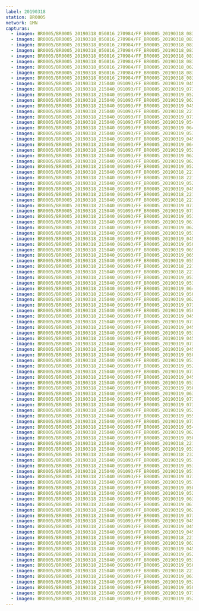```yaml
---
label: 20190318
station: BR0005
network: GMN
capturas:
  - imagem: BR0005/BR0005_20190318_050816_270984/FF_BR0005_20190318_083127_826_0242688.fits_maxpixel.jpg
  - imagem: BR0005/BR0005_20190318_050816_270984/FF_BR0005_20190318_083402_480_0245504.fits_maxpixel.jpg
  - imagem: BR0005/BR0005_20190318_050816_270984/FF_BR0005_20190318_083522_547_0247040.fits_maxpixel.jpg
  - imagem: BR0005/BR0005_20190318_050816_270984/FF_BR0005_20190318_083233_759_0243712.fits_maxpixel.jpg
  - imagem: BR0005/BR0005_20190318_050816_270984/FF_BR0005_20190318_083349_675_0245248.fits_maxpixel.jpg
  - imagem: BR0005/BR0005_20190318_050816_270984/FF_BR0005_20190318_083600_981_0247808.fits_maxpixel.jpg
  - imagem: BR0005/BR0005_20190318_050816_270984/FF_BR0005_20190318_062908_207_0096256.fits_maxpixel.jpg
  - imagem: BR0005/BR0005_20190318_050816_270984/FF_BR0005_20190318_083456_921_0246528.fits_maxpixel.jpg
  - imagem: BR0005/BR0005_20190318_050816_270984/FF_BR0005_20190318_083613_788_0248064.fits_maxpixel.jpg
  - imagem: BR0005/BR0005_20190318_215040_091093/FF_BR0005_20190319_045159_459_0501248.fits_maxpixel.jpg
  - imagem: BR0005/BR0005_20190318_215040_091093/FF_BR0005_20190319_073351_166_0694528.fits_maxpixel.jpg
  - imagem: BR0005/BR0005_20190318_215040_091093/FF_BR0005_20190319_052916_292_0545536.fits_maxpixel.jpg
  - imagem: BR0005/BR0005_20190318_215040_091093/FF_BR0005_20190319_062356_742_0611072.fits_maxpixel.jpg
  - imagem: BR0005/BR0005_20190318_215040_091093/FF_BR0005_20190319_045345_937_0503040.fits_maxpixel.jpg
  - imagem: BR0005/BR0005_20190318_215040_091093/FF_BR0005_20190318_221247_267_0024320.fits_maxpixel.jpg
  - imagem: BR0005/BR0005_20190318_215040_091093/FF_BR0005_20190319_073514_755_0694784.fits_maxpixel.jpg
  - imagem: BR0005/BR0005_20190318_215040_091093/FF_BR0005_20190319_054621_793_0566016.fits_maxpixel.jpg
  - imagem: BR0005/BR0005_20190318_215040_091093/FF_BR0005_20190319_064151_800_0632320.fits_maxpixel.jpg
  - imagem: BR0005/BR0005_20190318_215040_091093/FF_BR0005_20190319_053853_336_0557056.fits_maxpixel.jpg
  - imagem: BR0005/BR0005_20190318_215040_091093/FF_BR0005_20190319_045250_694_0502272.fits_maxpixel.jpg
  - imagem: BR0005/BR0005_20190318_215040_091093/FF_BR0005_20190319_064009_362_0630272.fits_maxpixel.jpg
  - imagem: BR0005/BR0005_20190318_215040_091093/FF_BR0005_20190319_052315_922_0538368.fits_maxpixel.jpg
  - imagem: BR0005/BR0005_20190318_215040_091093/FF_BR0005_20190319_062331_022_0610560.fits_maxpixel.jpg
  - imagem: BR0005/BR0005_20190318_215040_091093/FF_BR0005_20190319_062318_165_0610304.fits_maxpixel.jpg
  - imagem: BR0005/BR0005_20190318_215040_091093/FF_BR0005_20190319_052029_078_0535040.fits_maxpixel.jpg
  - imagem: BR0005/BR0005_20190318_215040_091093/FF_BR0005_20190318_221208_841_0023552.fits_maxpixel.jpg
  - imagem: BR0005/BR0005_20190318_215040_091093/FF_BR0005_20190318_221848_200_0031488.fits_maxpixel.jpg
  - imagem: BR0005/BR0005_20190318_215040_091093/FF_BR0005_20190319_052733_815_0543488.fits_maxpixel.jpg
  - imagem: BR0005/BR0005_20190318_215040_091093/FF_BR0005_20190319_045237_879_0502016.fits_maxpixel.jpg
  - imagem: BR0005/BR0005_20190318_215040_091093/FF_BR0005_20190318_221300_048_0024576.fits_maxpixel.jpg
  - imagem: BR0005/BR0005_20190318_215040_091093/FF_BR0005_20190318_221325_779_0025088.fits_maxpixel.jpg
  - imagem: BR0005/BR0005_20190318_215040_091093/FF_BR0005_20190319_073746_866_0697600.fits_maxpixel.jpg
  - imagem: BR0005/BR0005_20190318_215040_091093/FF_BR0005_20190319_073734_046_0697344.fits_maxpixel.jpg
  - imagem: BR0005/BR0005_20190318_215040_091093/FF_BR0005_20190319_053449_955_0552192.fits_maxpixel.jpg
  - imagem: BR0005/BR0005_20190318_215040_091093/FF_BR0005_20190319_061354_393_0599040.fits_maxpixel.jpg
  - imagem: BR0005/BR0005_20190318_215040_091093/FF_BR0005_20190319_062044_397_0607232.fits_maxpixel.jpg
  - imagem: BR0005/BR0005_20190318_215040_091093/FF_BR0005_20190319_053411_524_0551424.fits_maxpixel.jpg
  - imagem: BR0005/BR0005_20190318_215040_091093/FF_BR0005_20190319_045212_263_0501504.fits_maxpixel.jpg
  - imagem: BR0005/BR0005_20190318_215040_091093/FF_BR0005_20190319_050035_864_0511232.fits_maxpixel.jpg
  - imagem: BR0005/BR0005_20190318_215040_091093/FF_BR0005_20190319_065728_966_0651008.fits_maxpixel.jpg
  - imagem: BR0005/BR0005_20190318_215040_091093/FF_BR0005_20190319_065741_772_0651264.fits_maxpixel.jpg
  - imagem: BR0005/BR0005_20190318_215040_091093/FF_BR0005_20190319_055025_162_0570880.fits_maxpixel.jpg
  - imagem: BR0005/BR0005_20190318_215040_091093/FF_BR0005_20190318_221546_674_0027904.fits_maxpixel.jpg
  - imagem: BR0005/BR0005_20190318_215040_091093/FF_BR0005_20190318_221822_541_0030976.fits_maxpixel.jpg
  - imagem: BR0005/BR0005_20190318_215040_091093/FF_BR0005_20190319_053906_148_0557312.fits_maxpixel.jpg
  - imagem: BR0005/BR0005_20190318_215040_091093/FF_BR0005_20190319_053045_969_0547328.fits_maxpixel.jpg
  - imagem: BR0005/BR0005_20190318_215040_091093/FF_BR0005_20190319_064138_998_0632064.fits_maxpixel.jpg
  - imagem: BR0005/BR0005_20190318_215040_091093/FF_BR0005_20190319_050817_683_0520448.fits_maxpixel.jpg
  - imagem: BR0005/BR0005_20190318_215040_091093/FF_BR0005_20190319_062343_941_0610816.fits_maxpixel.jpg
  - imagem: BR0005/BR0005_20190318_215040_091093/FF_BR0005_20190319_073759_673_0697856.fits_maxpixel.jpg
  - imagem: BR0005/BR0005_20190318_215040_091093/FF_BR0005_20190319_050127_094_0512256.fits_maxpixel.jpg
  - imagem: BR0005/BR0005_20190318_215040_091093/FF_BR0005_20190319_045225_076_0501760.fits_maxpixel.jpg
  - imagem: BR0005/BR0005_20190318_215040_091093/FF_BR0005_20190319_073617_190_0695808.fits_maxpixel.jpg
  - imagem: BR0005/BR0005_20190318_215040_091093/FF_BR0005_20190319_045312_692_0502528.fits_maxpixel.jpg
  - imagem: BR0005/BR0005_20190318_215040_091093/FF_BR0005_20190319_053502_764_0552448.fits_maxpixel.jpg
  - imagem: BR0005/BR0005_20190318_215040_091093/FF_BR0005_20190319_045424_366_0503808.fits_maxpixel.jpg
  - imagem: BR0005/BR0005_20190318_215040_091093/FF_BR0005_20190319_073338_349_0694272.fits_maxpixel.jpg
  - imagem: BR0005/BR0005_20190318_215040_091093/FF_BR0005_20190319_045502_790_0504576.fits_maxpixel.jpg
  - imagem: BR0005/BR0005_20190318_215040_091093/FF_BR0005_20190319_050152_687_0512768.fits_maxpixel.jpg
  - imagem: BR0005/BR0005_20190318_215040_091093/FF_BR0005_20190319_053033_167_0547072.fits_maxpixel.jpg
  - imagem: BR0005/BR0005_20190318_215040_091093/FF_BR0005_20190319_052354_365_0539136.fits_maxpixel.jpg
  - imagem: BR0005/BR0005_20190318_215040_091093/FF_BR0005_20190319_073527_415_0695040.fits_maxpixel.jpg
  - imagem: BR0005/BR0005_20190318_215040_091093/FF_BR0005_20190319_045326_798_0502784.fits_maxpixel.jpg
  - imagem: BR0005/BR0005_20190318_215040_091093/FF_BR0005_20190319_053515_593_0552704.fits_maxpixel.jpg
  - imagem: BR0005/BR0005_20190318_215040_091093/FF_BR0005_20190319_050335_178_0514816.fits_maxpixel.jpg
  - imagem: BR0005/BR0005_20190318_215040_091093/FF_BR0005_20190319_063826_705_0628224.fits_maxpixel.jpg
  - imagem: BR0005/BR0005_20190318_215040_091093/FF_BR0005_20190319_073903_713_0699136.fits_maxpixel.jpg
  - imagem: BR0005/BR0005_20190318_215040_091093/FF_BR0005_20190319_073812_487_0698112.fits_maxpixel.jpg
  - imagem: BR0005/BR0005_20190318_215040_091093/FF_BR0005_20190319_052328_744_0538624.fits_maxpixel.jpg
  - imagem: BR0005/BR0005_20190318_215040_091093/FF_BR0005_20190319_055753_603_0579840.fits_maxpixel.jpg
  - imagem: BR0005/BR0005_20190318_215040_091093/FF_BR0005_20190319_073838_096_0698624.fits_maxpixel.jpg
  - imagem: BR0005/BR0005_20190318_215040_091093/FF_BR0005_20190319_054634_593_0566272.fits_maxpixel.jpg
  - imagem: BR0005/BR0005_20190318_215040_091093/FF_BR0005_20190319_062820_336_0616192.fits_maxpixel.jpg
  - imagem: BR0005/BR0005_20190318_215040_091093/FF_BR0005_20190319_050309_580_0514304.fits_maxpixel.jpg
  - imagem: BR0005/BR0005_20190318_215040_091093/FF_BR0005_20190318_221234_431_0024064.fits_maxpixel.jpg
  - imagem: BR0005/BR0005_20190318_215040_091093/FF_BR0005_20190319_053749_285_0555776.fits_maxpixel.jpg
  - imagem: BR0005/BR0005_20190318_215040_091093/FF_BR0005_20190318_232415_685_0109824.fits_maxpixel.jpg
  - imagem: BR0005/BR0005_20190318_215040_091093/FF_BR0005_20190319_051404_755_0527360.fits_maxpixel.jpg
  - imagem: BR0005/BR0005_20190318_215040_091093/FF_BR0005_20190319_053424_342_0551680.fits_maxpixel.jpg
  - imagem: BR0005/BR0005_20190318_215040_091093/FF_BR0005_20190319_051937_801_0534016.fits_maxpixel.jpg
  - imagem: BR0005/BR0005_20190318_215040_091093/FF_BR0005_20190319_073850_904_0698880.fits_maxpixel.jpg
  - imagem: BR0005/BR0005_20190318_215040_091093/FF_BR0005_20190319_051833_754_0532736.fits_maxpixel.jpg
  - imagem: BR0005/BR0005_20190318_215040_091093/FF_BR0005_20190319_050400_797_0515328.fits_maxpixel.jpg
  - imagem: BR0005/BR0005_20190318_215040_091093/FF_BR0005_20190319_052407_159_0539392.fits_maxpixel.jpg
  - imagem: BR0005/BR0005_20190318_215040_091093/FF_BR0005_20190319_063839_504_0628480.fits_maxpixel.jpg
  - imagem: BR0005/BR0005_20190318_215040_091093/FF_BR0005_20190319_061341_573_0598784.fits_maxpixel.jpg
  - imagem: BR0005/BR0005_20190318_215040_091093/FF_BR0005_20190319_062057_266_0607488.fits_maxpixel.jpg
  - imagem: BR0005/BR0005_20190318_215040_091093/FF_BR0005_20190319_073825_298_0698368.fits_maxpixel.jpg
  - imagem: BR0005/BR0005_20190318_215040_091093/FF_BR0005_20190319_045554_025_0505600.fits_maxpixel.jpg
  - imagem: BR0005/BR0005_20190318_215040_091093/FF_BR0005_20190319_045437_178_0504064.fits_maxpixel.jpg
  - imagem: BR0005/BR0005_20190318_215040_091093/FF_BR0005_20190319_045358_735_0503296.fits_maxpixel.jpg
  - imagem: BR0005/BR0005_20190318_215040_091093/FF_BR0005_20190318_221835_366_0031232.fits_maxpixel.jpg
  - imagem: BR0005/BR0005_20190318_215040_091093/FF_BR0005_20190319_062754_734_0615680.fits_maxpixel.jpg
  - imagem: BR0005/BR0005_20190318_215040_091093/FF_BR0005_20190319_045449_989_0504320.fits_maxpixel.jpg
  - imagem: BR0005/BR0005_20190318_215040_091093/FF_BR0005_20190319_052341_540_0538880.fits_maxpixel.jpg
  - imagem: BR0005/BR0005_20190318_215040_091093/FF_BR0005_20190319_053437_146_0551936.fits_maxpixel.jpg
  - imagem: BR0005/BR0005_20190318_215040_091093/FF_BR0005_20190319_050726_518_0519424.fits_maxpixel.jpg
  - imagem: BR0005/BR0005_20190318_215040_091093/FF_BR0005_20190318_221312_921_0024832.fits_maxpixel.jpg
  - imagem: BR0005/BR0005_20190318_215040_091093/FF_BR0005_20190319_063905_127_0628992.fits_maxpixel.jpg
  - imagem: BR0005/BR0005_20190318_215040_091093/FF_BR0005_20190319_052303_143_0538112.fits_maxpixel.jpg
  - imagem: BR0005/BR0005_20190318_215040_091093/FF_BR0005_20190319_050322_371_0514560.fits_maxpixel.jpg
  - imagem: BR0005/BR0005_20190318_215040_091093/FF_BR0005_20190319_073721_233_0697088.fits_maxpixel.jpg
  - imagem: BR0005/BR0005_20190318_215040_091093/FF_BR0005_20190319_052211_535_0537088.fits_maxpixel.jpg
---
```

